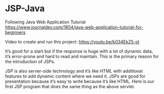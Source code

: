 # JSP-Java

Following Java Web Application Tutorial https://www.journaldev.com/1854/java-web-application-tutorial-for-beginners

Video to create and run this project: https://youtu.be/b034EkZ5-oI


It’s good for a start but if the response is huge with a lot of dynamic data, it’s error-prone and hard to read and maintain. This is the primary reason for the introduction of JSPs.

JSP is also server-side technology and it’s like HTML with additional features to add dynamic content where we need it.
JSPs are good for presentation because it’s easy to write because it’s like HTML. Here is our first JSP program that does the same thing as the above servlet.
